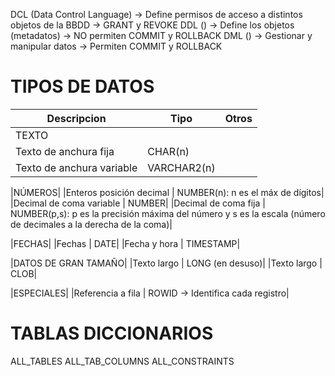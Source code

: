 DCL (Data Control Language) -> Define permisos de acceso a distintos objetos de la BBDD -> GRANT y REVOKE
DDL () -> Define los objetos (metadatos) -> NO permiten COMMIT y ROLLBACK
DML () -> Gestionar y manipular datos -> Permiten COMMIT y ROLLBACK

# TIPOS DE DATOS
| Descripcion | Tipo | Otros |
| --------- | --------- | --------- |
|TEXTO|
|Texto de anchura fija | CHAR(n)|
|Texto de anchura variable | VARCHAR2(n)|

|NÚMEROS|
|Enteros posición decimal | NUMBER(n): n es el máx de dígitos|
|Decimal de coma variable | NUMBER|
|Decimal de coma fija | NUMBER(p,s): p es la precisión máxima del número y s es la escala (número de decimales a la derecha de la coma)|

|FECHAS|
|Fechas | DATE|
|Fecha y hora | TIMESTAMP|

|DATOS DE GRAN TAMAÑO|
|Texto largo | LONG (en desuso)|
|Texto largo | CLOB|

|ESPECIALES|
|Referencia a fila | ROWID -> Identifica cada registro|

# TABLAS DICCIONARIOS
ALL_TABLES
ALL_TAB_COLUMNS
ALL_CONSTRAINTS
